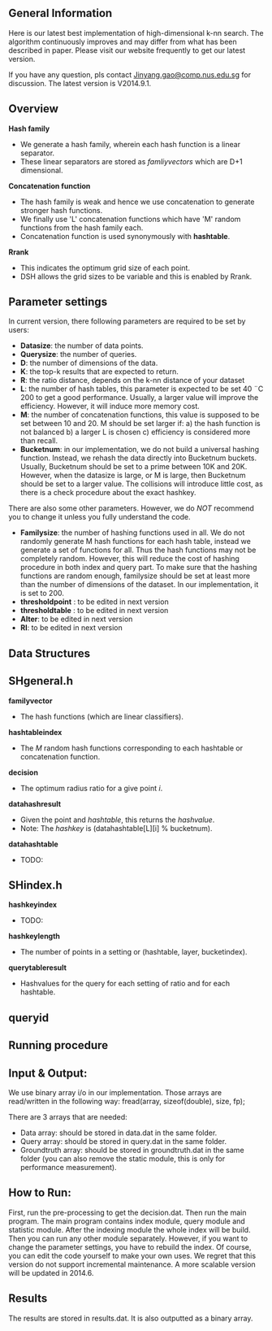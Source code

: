 General Information
-------------------

Here is our latest best implementation of high-dimensional k-nn search.
The algorithm continuously improves and may differ from what has been described in paper.
Please visit our website frequently to get our latest version.

If you have any question, pls contact Jinyang.gao@comp.nus.edu.sg for discussion.
The latest version is V2014.9.1.

Overview
--------

**Hash family**
- We generate a hash family, wherein each hash function is a linear separator.
- These linear separators are stored as *famliyvectors* which are D+1 dimensional.

**Concatenation function**
- The hash family is weak and hence we use concatenation to generate stronger hash functions.
- We finally use 'L' concatenation functions which have 'M' random functions from the hash family each.
- Concatenation function is used synonymously with **hashtable**.

**Rrank**
- This indicates the optimum grid size of each point.
- DSH allows the grid sizes to be variable and this is enabled by Rrank.

Parameter settings
------------------

In current version, there following parameters are required to be set by users:

- **Datasize**:  the number of data points.
- **Querysize**: the number of queries.
- **D**:  the number of dimensions of the data.
- **K**:  the top-k results that are expected to return.
- **R**:  the ratio distance, depends on the k-nn distance of your dataset
- **L**:  the number of hash tables, this parameter is expected to be set 40 ¨C 200 to get a good performance. Usually, a larger value will improve the efficiency. However, it will induce more memory cost.
- **M**: the number of concatenation functions, this value is supposed to be set between 10 and 20. M should be set larger if: a) the hash function is not balanced b) a larger L is chosen c) efficiency is considered more than recall.
- **Bucketnum**: in our implementation, we do not build a universal hashing function. Instead, we rehash the data directly into Bucketnum buckets. Usually, Bucketnum should be set to a prime between 10K and 20K. However, when the datasize is large, or M is large, then Bucketnum should be set to a larger value. The collisions will introduce little cost, as there is a check procedure about the exact hashkey.

There are also some other parameters. However, we do *NOT* recommend you to change it unless you fully understand the code.

- **Familysize**: the number of hashing functions used in all. We do not randomly generate M hash functions for each hash table, instead we generate a set of functions for all. Thus the hash functions may not be completely random. However, this will reduce the cost of hashing procedure in both index and query part. To make sure that the hashing functions are random enough, familysize should be set at least more than the number of dimensions of the dataset. In our implementation, it is set to 200.
- **thresholdpoint** : to be edited in next version
- **thresholdtable** : to be edited in next version
- **Alter**: to be edited in next version
- **RI**: to be edited in next version

Data Structures
--------------

## SHgeneral.h

**familyvector**
- The hash functions (which are linear classifiers).

**hashtableindex**
- The *M* random hash functions corresponding to each hashtable or concatenation function.

**decision**
- The optimum radius ratio for a give point *i*.

**datahashresult**
- Given the point and *hashtable*, this returns the *hashvalue*.
- Note: The *hashkey* is (datahashtable[L][i] % bucketnum).

**datahashtable**
- TODO:

## SHindex.h
**hashkeyindex**
- TODO:

**hashkeylength**
- The number of points in a setting or (hashtable, layer, bucketindex).

**querytableresult**
- Hashvalues for the query for each setting of ratio and for each hashtable.

**queryid**
-

Running procedure
-----------------

## Input & Output:
We use binary array i/o in our implementation. Those arrays are read/written in the following way:
fread(array, sizeof(double), size, fp);

There are 3 arrays that are needed:

- Data array: should be stored in data.dat in the same folder.
- Query array: should be stored in query.dat in the same folder.
- Groundtruth array: should be stored in groundtruth.dat in the same folder (you can also remove the static module, this is only for performance measurement).

## How to Run:
First, run the pre-processing to get the decision.dat. Then run the main program.
The main program contains index module, query module and statistic module. After the indexing module the whole index will be build. Then you can run any other module separately. However, if you want to change the parameter settings, you have to rebuild the index. Of course, you can edit the code yourself to make your own uses. We regret that this version do not support incremental maintenance. A more scalable version will be updated in 2014.6.

Results
-------

The results are stored in results.dat. It is also outputted as a binary array.



